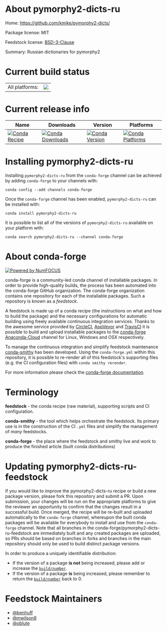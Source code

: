 About pymorphy2-dicts-ru
========================

Home: https://github.com/kmike/pymorphy2-dicts/

Package license: MIT

Feedstock license: [BSD-3-Clause](https://github.com/conda-forge/pymorphy2-dicts-ru-feedstock/blob/master/LICENSE.txt)

Summary: Russian dictionaries for pymorphy2

Current build status
====================


<table><tr><td>All platforms:</td>
    <td>
      <a href="https://dev.azure.com/conda-forge/feedstock-builds/_build/latest?definitionId=8993&branchName=master">
        <img src="https://dev.azure.com/conda-forge/feedstock-builds/_apis/build/status/pymorphy2-dicts-ru-feedstock?branchName=master">
      </a>
    </td>
  </tr>
</table>

Current release info
====================

| Name | Downloads | Version | Platforms |
| --- | --- | --- | --- |
| [![Conda Recipe](https://img.shields.io/badge/recipe-pymorphy2--dicts--ru-green.svg)](https://anaconda.org/conda-forge/pymorphy2-dicts-ru) | [![Conda Downloads](https://img.shields.io/conda/dn/conda-forge/pymorphy2-dicts-ru.svg)](https://anaconda.org/conda-forge/pymorphy2-dicts-ru) | [![Conda Version](https://img.shields.io/conda/vn/conda-forge/pymorphy2-dicts-ru.svg)](https://anaconda.org/conda-forge/pymorphy2-dicts-ru) | [![Conda Platforms](https://img.shields.io/conda/pn/conda-forge/pymorphy2-dicts-ru.svg)](https://anaconda.org/conda-forge/pymorphy2-dicts-ru) |

Installing pymorphy2-dicts-ru
=============================

Installing `pymorphy2-dicts-ru` from the `conda-forge` channel can be achieved by adding `conda-forge` to your channels with:

```
conda config --add channels conda-forge
```

Once the `conda-forge` channel has been enabled, `pymorphy2-dicts-ru` can be installed with:

```
conda install pymorphy2-dicts-ru
```

It is possible to list all of the versions of `pymorphy2-dicts-ru` available on your platform with:

```
conda search pymorphy2-dicts-ru --channel conda-forge
```


About conda-forge
=================

[![Powered by NumFOCUS](https://img.shields.io/badge/powered%20by-NumFOCUS-orange.svg?style=flat&colorA=E1523D&colorB=007D8A)](http://numfocus.org)

conda-forge is a community-led conda channel of installable packages.
In order to provide high-quality builds, the process has been automated into the
conda-forge GitHub organization. The conda-forge organization contains one repository
for each of the installable packages. Such a repository is known as a *feedstock*.

A feedstock is made up of a conda recipe (the instructions on what and how to build
the package) and the necessary configurations for automatic building using freely
available continuous integration services. Thanks to the awesome service provided by
[CircleCI](https://circleci.com/), [AppVeyor](https://www.appveyor.com/)
and [TravisCI](https://travis-ci.com/) it is possible to build and upload installable
packages to the [conda-forge](https://anaconda.org/conda-forge)
[Anaconda-Cloud](https://anaconda.org/) channel for Linux, Windows and OSX respectively.

To manage the continuous integration and simplify feedstock maintenance
[conda-smithy](https://github.com/conda-forge/conda-smithy) has been developed.
Using the ``conda-forge.yml`` within this repository, it is possible to re-render all of
this feedstock's supporting files (e.g. the CI configuration files) with ``conda smithy rerender``.

For more information please check the [conda-forge documentation](https://conda-forge.org/docs/).

Terminology
===========

**feedstock** - the conda recipe (raw material), supporting scripts and CI configuration.

**conda-smithy** - the tool which helps orchestrate the feedstock.
                   Its primary use is in the construction of the CI ``.yml`` files
                   and simplify the management of *many* feedstocks.

**conda-forge** - the place where the feedstock and smithy live and work to
                  produce the finished article (built conda distributions)


Updating pymorphy2-dicts-ru-feedstock
=====================================

If you would like to improve the pymorphy2-dicts-ru recipe or build a new
package version, please fork this repository and submit a PR. Upon submission,
your changes will be run on the appropriate platforms to give the reviewer an
opportunity to confirm that the changes result in a successful build. Once
merged, the recipe will be re-built and uploaded automatically to the
`conda-forge` channel, whereupon the built conda packages will be available for
everybody to install and use from the `conda-forge` channel.
Note that all branches in the conda-forge/pymorphy2-dicts-ru-feedstock are
immediately built and any created packages are uploaded, so PRs should be based
on branches in forks and branches in the main repository should only be used to
build distinct package versions.

In order to produce a uniquely identifiable distribution:
 * If the version of a package **is not** being increased, please add or increase
   the [``build/number``](https://conda.io/docs/user-guide/tasks/build-packages/define-metadata.html#build-number-and-string).
 * If the version of a package **is** being increased, please remember to return
   the [``build/number``](https://conda.io/docs/user-guide/tasks/build-packages/define-metadata.html#build-number-and-string)
   back to 0.

Feedstock Maintainers
=====================

* [@benhuff](https://github.com/benhuff/)
* [@mwilson8](https://github.com/mwilson8/)
* [@oblute](https://github.com/oblute/)

